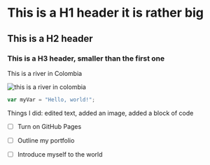 # This is a H1 header it is rather big
## This is a H2 header
### This is a H3 header, smaller than the first one
This is a river in Colombia

![this is a river in colombia](https://github.com/user-attachments/assets/a69858f3-16cd-4cd1-8dae-0c149ffa3b6d) 


``` javascript
var myVar = "Hello, world!";
```

Things I did: edited text, added an image, added a block of code
- [ ] Turn on GitHub Pages
- [ ] Outline my portfolio
- [ ] Introduce myself to the world

































































































































